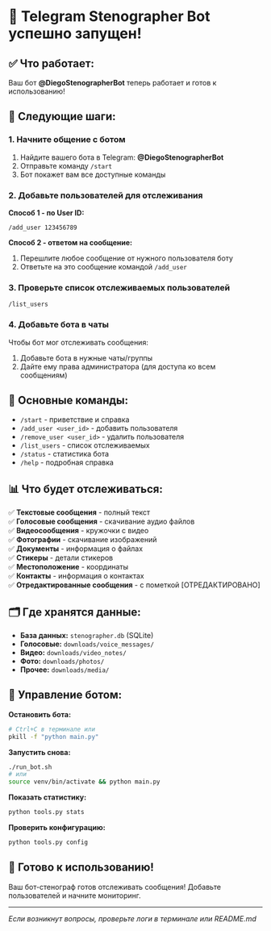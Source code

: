 # 🎉 Telegram Stenographer Bot успешно запущен!

## ✅ Что работает:

Ваш бот **@DiegoStenographerBot** теперь работает и готов к использованию!

## 🚀 Следующие шаги:

### 1. Начните общение с ботом
1. Найдите вашего бота в Telegram: **@DiegoStenographerBot**
2. Отправьте команду `/start`
3. Бот покажет вам все доступные команды

### 2. Добавьте пользователей для отслеживания

**Способ 1 - по User ID:**
```
/add_user 123456789
```

**Способ 2 - ответом на сообщение:**
1. Перешлите любое сообщение от нужного пользователя боту
2. Ответьте на это сообщение командой `/add_user`

### 3. Проверьте список отслеживаемых пользователей
```
/list_users
```

### 4. Добавьте бота в чаты
Чтобы бот мог отслеживать сообщения:
1. Добавьте бота в нужные чаты/группы
2. Дайте ему права администратора (для доступа ко всем сообщениям)

## 🎯 Основные команды:

- `/start` - приветствие и справка
- `/add_user <user_id>` - добавить пользователя 
- `/remove_user <user_id>` - удалить пользователя
- `/list_users` - список отслеживаемых
- `/status` - статистика бота
- `/help` - подробная справка

## 📊 Что будет отслеживаться:

✅ **Текстовые сообщения** - полный текст  
✅ **Голосовые сообщения** - скачивание аудио файлов  
✅ **Видеосообщения** - кружочки с видео  
✅ **Фотографии** - скачивание изображений  
✅ **Документы** - информация о файлах  
✅ **Стикеры** - детали стикеров  
✅ **Местоположение** - координаты  
✅ **Контакты** - информация о контактах  
✅ **Отредактированные сообщения** - с пометкой [ОТРЕДАКТИРОВАНО]  

## 🗂️ Где хранятся данные:

- **База данных:** `stenographer.db` (SQLite)
- **Голосовые:** `downloads/voice_messages/`
- **Видео:** `downloads/video_notes/`
- **Фото:** `downloads/photos/`
- **Прочее:** `downloads/media/`

## 🔧 Управление ботом:

**Остановить бота:**
```bash
# Ctrl+C в терминале или
pkill -f "python main.py"
```

**Запустить снова:**
```bash
./run_bot.sh
# или
source venv/bin/activate && python main.py
```

**Показать статистику:**
```bash
python tools.py stats
```

**Проверить конфигурацию:**
```bash
python tools.py config
```

## 🎯 Готово к использованию!

Ваш бот-стенограф готов отслеживать сообщения! Добавьте пользователей и начните мониторинг.

---
*Если возникнут вопросы, проверьте логи в терминале или README.md*
